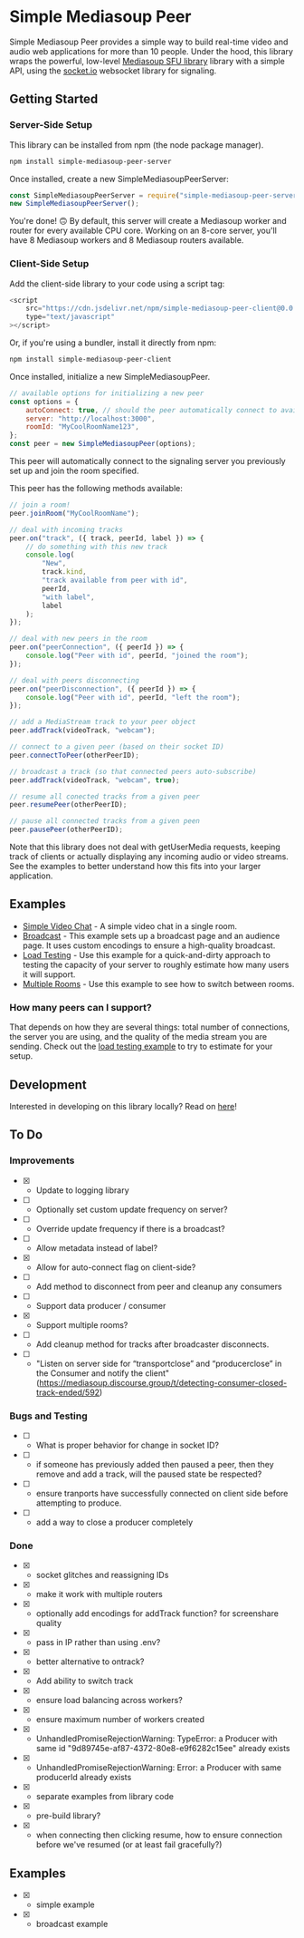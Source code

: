 # Simple Mediasoup Peer

Simple Mediasoup Peer provides a simple way to build real-time video and audio web applications for more than 10 people. Under the hood, this library wraps the powerful, low-level [Mediasoup SFU library](https://mediasoup.org/) library with a simple API, using the [socket.io](https://socket.io/) websocket library for signaling.

## Getting Started

### Server-Side Setup

This library can be installed from npm (the node package manager).

```bash
npm install simple-mediasoup-peer-server
```

Once installed, create a new SimpleMediasoupPeerServer:

```js
const SimpleMediasoupPeerServer = require("simple-mediasoup-peer-server");
new SimpleMediasoupPeerServer();
```

You're done! 🙃 By default, this server will create a Mediasoup worker and router for every available CPU core. Working on an 8-core server, you'll have 8 Mediasoup workers and 8 Mediasoup routers available.

### Client-Side Setup

Add the client-side library to your code using a script tag:

```js
<script
    src="https://cdn.jsdelivr.net/npm/simple-mediasoup-peer-client@0.0.3/dist/SimpleMediasoupPeer.js"
    type="text/javascript"
></script>
```

Or, if you're using a bundler, install it directly from npm:

```bash
npm install simple-mediasoup-peer-client
```

Once installed, initialize a new SimpleMediasoupPeer.

```js
// available options for initializing a new peer
const options = {
    autoConnect: true, // should the peer automatically connect to available tracks
    server: "http://localhost:3000",
    roomId: "MyCoolRoomName123",
};
const peer = new SimpleMediasoupPeer(options);
```

This peer will automatically connect to the signaling server you previously set up and join the room specified.

This peer has the following methods available:

```js
// join a room!
peer.joinRoom("MyCoolRoomName");

// deal with incoming tracks
peer.on("track", ({ track, peerId, label }) => {
    // do something with this new track
    console.log(
        "New",
        track.kind,
        "track available from peer with id",
        peerId,
        "with label",
        label
    );
});

// deal with new peers in the room
peer.on("peerConnection", ({ peerId }) => {
    console.log("Peer with id", peerId, "joined the room");
});

// deal with peers disconnecting
peer.on("peerDisconnection", ({ peerId }) => {
    console.log("Peer with id", peerId, "left the room");
});

// add a MediaStream track to your peer object
peer.addTrack(videoTrack, "webcam");

// connect to a given peer (based on their socket ID)
peer.connectToPeer(otherPeerID);

// broadcast a track (so that connected peers auto-subscribe)
peer.addTrack(videoTrack, "webcam", true);

// resume all conected tracks from a given peer
peer.resumePeer(otherPeerID);

// pause all connected tracks from a given peen
peer.pausePeer(otherPeerID);
```

Note that this library does not deal with getUserMedia requests, keeping track of clients or actually displaying any incoming audio or video streams. See the examples to better understand how this fits into your larger application.

## Examples

-   [Simple Video Chat](./examples/simple-video-chat/) - A simple video chat in a single room.
-   [Broadcast](./examples/broadcaster/) - This example sets up a broadcast page and an audience page. It uses custom encodings to ensure a high-quality broadcast.
-   [Load Testing](./examples/load-testing/) - Use this example for a quick-and-dirty approach to testing the capacity of your server to roughly estimate how many users it will support.
-   [Multiple Rooms](./examples/multiple-rooms/) - Use this example to see how to switch between rooms.

### How many peers can I support?

That depends on how they are several things: total number of connections, the server you are using, and the quality of the media stream you are sending. Check out the [load testing example](./examples/load-testing/) to try to estimate for your setup.

## Development

Interested in developing on this library locally? Read on [here](./development.md)!

## To Do

### Improvements

-   [x] -   Update to logging library
-   [ ] -   Optionally set custom update frequency on server?
-   [ ] -   Override update frequency if there is a broadcast?
-   [ ] -   Allow metadata instead of label?
-   [x] -   Allow for auto-connect flag on client-side?
-   [ ] -   Add method to disconnect from peer and cleanup any consumers
-   [ ] -   Support data producer / consumer
-   [x] -   Support multiple rooms?
-   [ ] -   Add cleanup method for tracks after broadcaster disconnects.
-   [ ] -   "Listen on server side for “transportclose” and “producerclose” in the Consumer and notify the client" (https://mediasoup.discourse.group/t/detecting-consumer-closed-track-ended/592)

### Bugs and Testing

-   [ ] -   What is proper behavior for change in socket ID?
-   [ ] -   if someone has previously added then paused a peer, then they remove and add a track, will the paused state be respected?
-   [ ] -   ensure tranports have successfully connected on client side before attempting to produce.
-   [ ] -   add a way to close a producer completely

### Done

-   [x] -   socket glitches and reassigning IDs
-   [x] -   make it work with multiple routers
-   [x] -   optionally add encodings for addTrack function? for screenshare quality
-   [x] -   pass in IP rather than using .env?
-   [x] -   better alternative to ontrack?
-   [x] -   Add ability to switch track
-   [x] -   ensure load balancing across workers?
-   [x] -   ensure maximum number of workers created
-   [x] -   UnhandledPromiseRejectionWarning: TypeError: a Producer with same id "9d89745e-af87-4372-80e8-e9f6282c15ee" already exists
-   [x] -   UnhandledPromiseRejectionWarning: Error: a Producer with same producerId already exists
-   [x] -   separate examples from library code
-   [x] -   pre-build library?
-   [x] -   when connecting then clicking resume, how to ensure connection before we've resumed (or at least fail gracefully?)

## Examples

-   [x] -   simple example
-   [x] -   broadcast example
